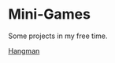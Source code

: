 # Mini-Games
Some projects in my free time.


  <a href="https://github.com/IHADAODIWRI/Mini-Games/blob/main/Hangman/main.cpp" target="_blank" rel="noreferrer"> Hangman </a>
 
